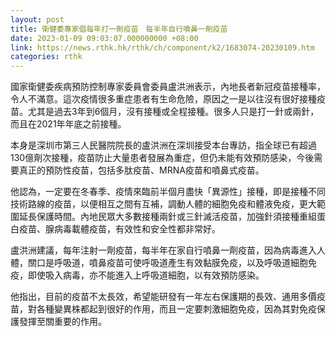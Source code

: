 ```yaml
---
layout: post
title: 衛健委專家倡每年打一劑疫苗　每半年自行噴鼻一劑疫苗
date: 2023-01-09 09:03:07.000000000 +08:00
link: https://news.rthk.hk/rthk/ch/component/k2/1683074-20230109.htm
categories: rthk
---
```


國家衛健委疾病預防控制專家委員會委員盧洪洲表示，內地長者新冠疫苗接種率，令人不滿意。這次疫情很多重症患者有生命危險，原因之一是以往沒有很好接種疫苗。尤其是過去3年到6個月，沒有接種或全程接種。很多人只是打一針或兩針，而且在2021年年底之前接種。

本身是深圳市第三人民醫院院長的盧洪洲在深圳接受本台專訪，指全球已有超過130億劑次接種，疫苗防止大量患者發展為重症，但仍未能有效預防感染，今後需要真正的預防性疫苗，包括多肽疫苗、MRNA疫苗和噴鼻式疫苗。

他認為，一定要在冬春季、疫情來臨前半個月盡快「異源性」接種，即是接種不同技術路線的疫苗，以便相互之間有互補，調動人體的細胞免疫和體液免疫，更大範圍延長保護時間。內地民眾大多數接種兩針或三針滅活疫苗，加強針須接種重組蛋白疫苗、腺病毒載體疫苗，有效性和安全性都非常好。

盧洪洲建議，每年注射一劑疫苗，每半年在家自行噴鼻一劑疫苗，因為病毒進入人體，關口是呼吸道，噴鼻疫苗可使呼吸道產生有效黏膜免疫，以及呼吸道細胞免疫，即使吸入病毒，亦不能進入上呼吸道細胞，以有效預防感染。

他指出，目前的疫苗不太長效，希望能研發有一年左右保護期的長效、通用多價疫苗，對各種變異株都起到很好的作用，而且一定要刺激細胞免疫，因為其對免疫保護發揮至關重要的作用。

